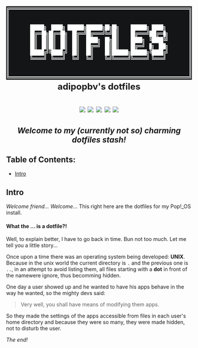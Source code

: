 <h1 align="center">
    <img src=".github/pictures/dotfiles-title-ascii.png" align="center" height="200px">
	<strong><font size="5">
		adipopbv's dotfiles
	</font></strong>
	<p align="center"> 
		<img src="https://img.shields.io/github/license/adipopbv/dotfiles?style=flat-square">
		<img src="https://img.shields.io/github/issues/adipopbv/dotfiles?style=flat-square">
		<img src="https://img.shields.io/github/issues-pr/adipopbv/dotfiles?style=flat-square">
		<img src="https://img.shields.io/github/stars/adipopbv/dotfiles?style=flat-square">
		<img src="https://img.shields.io/badge/distro-Pop!__OS-48b9c7?style=flat-square">
	</p>
</h1>

<h2 align="center"><i> Welcome to my (currently not so) charming dotfiles stash! </i></h2>

## Table of Contents:

- [Intro](#intro)

## Intro

_Welcome friend... Welcome..._ This right here are the dotfiles for my Pop!_OS install.

#### What the ... is a dotfile?!

Well, to explain better, I have to go back in time. Bun not too much. Let me tell you a little story...

Once upon a time there was an operating system being developed: __UNIX__. Because in the unix world the current directory is `.` and the previous one is `..`, in an attempt to avoid listing them, all files starting with a __dot__ in front of the namewere ignore, thus becomming hidden.

One day a user showed up and he wanted to have his apps behave in the way he wanted, so the mighty devs said:

> Very well, you shall have means of modifying them apps.

So they made the settings of the apps accessible from files in each user's home directory and because they were so many, they were made hidden, not to disturb the user.

_The end!_

